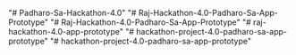"# Padharo-Sa-Hackathon-4.0" 
"# Raj-Hackathon-4.0-Padharo-Sa-App-Prototype" 
"# Raj-Hackathon-4.0-Padharo-Sa-App-Prototype" 
"# raj-hackathon-4.0-app-prototype" 
"# hackathon-project-4.0-padharo-sa-app-prototype" 
"# hackathon-project-4.0-padharo-sa-app-prototype" 
